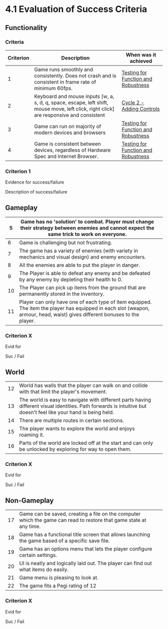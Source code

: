 # 4.1 Evaluation of Success Criteria

## Functionality

### Criteria

| Criterion | Description                                                                                                                              | When was it achieved                                                  |
| --------- | ---------------------------------------------------------------------------------------------------------------------------------------- | --------------------------------------------------------------------- |
| 1         | Game runs smoothly and consistently. Does not crash and is consistent in frame rate of minimum 60fps.                                    | [Testing for Function and Robustness](../3-testing/3.1-robustness.md) |
| 2         | Keyboard and mouse inputs \[w, a, s, d, q, space, escape, left shift, mouse move, left click, right click] are responsive and consistent | [Cycle 2 - Adding Controls](../design-and-development/cycle-1-2.md)   |
| 3         | Game can run on majority of modern devices and browsers                                                                                  | [Testing for Function and Robustness](../3-testing/3.1-robustness.md) |
| 4         | Game is consistent between devices, regardless of Hardware Spec and Internet Browser.                                                    | [Testing for Function and Robustness](../3-testing/3.1-robustness.md) |

### Criterion 1

Evidence for success/failure

Description of success/failure

## Gameplay

| 5  | Game has no 'solution' to combat. Player must change their strategy between enemies and cannot expect the same trick to work on everyone.                                  |   |
| -- | -------------------------------------------------------------------------------------------------------------------------------------------------------------------------- | - |
| 6  | Game is challenging but not frustrating.                                                                                                                                   |   |
| 7  | The game has a variety of enemies (with variety in mechanics and visual design) and enemy encounters.                                                                      |   |
| 8  | All the enemies are able to put the player in danger.                                                                                                                      |   |
| 9  | The Player is able to defeat any enemy and be defeated by any enemy by depleting their health to 0.                                                                        |   |
| 10 | The Player can pick up items from the ground that are permanently stored in the inventory.                                                                                 |   |
| 11 | Player can only have one of each type of item equipped. The item the player has equipped in each slot (weapon, armour, head, waist) gives different bonuses to the player. |   |

### Criterion X

Evid for

Suc / Fail

## World

|    |                                                                                                                                                                  |   |
| -- | ---------------------------------------------------------------------------------------------------------------------------------------------------------------- | - |
| 12 | World has walls that the player can walk on and collide with that limit the player's movement.                                                                   |   |
| 13 | The world is easy to navigate with different parts having different visual identities. Path forwards is intuitive but doesn't feel like your hand is being held. |   |
| 14 | There are multiple routes in certain sections.                                                                                                                   |   |
| 15 | The player wants to explore the world and enjoys roaming it.                                                                                                     |   |
| 16 | Parts of the world are locked off at the start and can only be unlocked by exploring for way to open them.                                                       |   |

### Criterion X

Evid for

Suc / Fail

## Non-Gameplay

|    |                                                                                                                    |   |
| -- | ------------------------------------------------------------------------------------------------------------------ | - |
| 17 | Game can be saved, creating a file on the computer which the game can read to restore that game state at any time. |   |
| 18 | Game has a functional title screen that allows launching the game based of a specific save file.                   |   |
| 19 | Game has an options menu that lets the player configure certain settings.                                          |   |
| 20 | UI is neatly and logically laid out. The player can find out what items do easily.                                 |   |
| 21 | Game menu is pleasing to look at.                                                                                  |   |
| 22 | The game fits a Pegi rating of 12                                                                                  |   |

### Criterion X

Evid for

Suc / Fail
